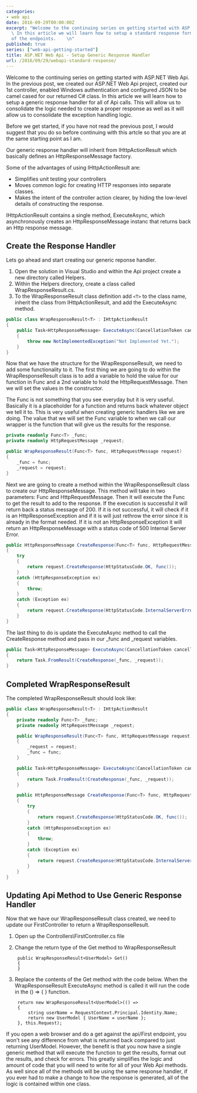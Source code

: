 ```yaml
---
categories:
- web api
date: 2016-09-29T00:00:00Z
excerpt: "Welcome to the continuing series on getting started with ASP.NET Web Api.
  \ In this article we will learn how to setup a standard response format for all
  of the endpoints.    \n"
published: true
series: ["web-api-getting-started"]
title: ASP.NET Web Api - Setup Generic Response Handler
url: /2016/09/29/webapi-standard-response/
---
```


Welcome to the continuing series on getting started with ASP.NET Web Api.  In the previous post, we created our ASP.NET Web Api project, created our 1st controller, enabled Windows authentication and configured JSON to be camel cased for our returned C# class.  In this article we will learn how to setup a generic response handler for all of Api calls.  This will allow us to consolidate the logic needed to create a proper response as well as it will allow us to consolidate the exception handling logic.     

Before we get started, if you have not read the previous post, I would suggest that you do so before continuing with this artcle so that you are at the same starting point as I am. 




Our generic response handler will inherit from IHttpActionResult which basically defines an HttpResponseMessage factory. 

Some of the advantages of using IHttpActionResult are:

* Simplifies unit testing your controllers
* Moves common logic for creating HTTP responses into separate classes.
* Makes the intent of the controller action clearer, by hiding the low-level details of constructing the response.

IHttpActionResult contains a single method, ExecuteAsync, which asynchronously creates an HttpResponseMessage instanc that returns back an Http response message.

## Create the Response Handler

Lets go ahead and start creating our generic reponse handler.

1. Open the solution in Visual Studio and within the Api project create a new directory called Helpers.   
1. Within the Helpers directory, create a class called WrapResponseResult.cs.
1. To the WrapResponseResult class definition add `<T>` to the class name, inherit the class from IHttpActionResult, and add the ExecuteAsync method.   

```c#
public class WrapResponseResult<T> : IHttpActionResult
{
    public Task<HttpResponseMessage> ExecuteAsync(CancellationToken cancellationToken)
    {
        throw new NotImplementedException("Not Implemented Yet.");
    }
}
```    

Now that we have the structure for the WrapResponseResult, we need to add some functionality to it.  The first thing we are going to do within the WrapResponseResult class is to add a variable to hold the value for our function in Func<T> and a 2nd variable  to hold the HttpRequestMessage.  Then we will set the values in the constructor.


The Func<T> is not something that you see everyday but it is very useful.  Basically it is a placeholder for a function and returns back whatever object we tell it to.  This is very useful when creating generic handlers like we are doing.  The value that we will set the Func<T> variable to when we call our wrapper is the function that will give us the results for the response.

```c#
private readonly Func<T> _func;
private readonly HttpRequestMessage _request;

public WrapResponseResult(Func<T> func, HttpRequestMessage request)
{
    _func = func;
    _request = request;
}
```    

Next we are going to create a method within the WrapResponseResult class to create our HttpResponseMessage.  This method will take in two parameters: Func<T> and HttpRequestMessage.  Then it will execute the Func<T> to get the result to add to the response.  If the execution is successful it will return back a status message of 200.  If it is not successful, it will check if it is an HttpResponseException and if it is will just rethrow the error since it is already in the format needed.  If it is not an HttpResponseException it will return an HttpResponseMessage with a status code of 500 Internal Server Error.

```c#
public HttpResponseMessage CreateResponse(Func<T> func, HttpRequestMessage request)
{
    try
    {
        return request.CreateResponse(HttpStatusCode.OK, func());
    }
    catch (HttpResponseException ex)
    {
        throw;
    }
    catch (Exception ex)
    {
        return request.CreateResponse(HttpStatusCode.InternalServerError, ex.Message);
    }
}
```    

The last thing to do is update the ExecuteAsync method to call the CreateResponse method and pass in our _func and _request variables.  

```c#
public Task<HttpResponseMessage> ExecuteAsync(CancellationToken cancellationToken)
{
    return Task.FromResult(CreateResponse(_func, _request));
}
```

## Completed WrapResponseResult

The completed WrapResponseResult should look like:

```c#
public class WrapResponseResult<T> : IHttpActionResult
{
    private readonly Func<T> _func;
    private readonly HttpRequestMessage _request;

    public WrapResponseResult(Func<T> func, HttpRequestMessage request)
    {
        _request = request;
        _func = func;
    }

    public Task<HttpResponseMessage> ExecuteAsync(CancellationToken cancellationToken)
    {
        return Task.FromResult(CreateResponse(_func, _request));
    }

    public HttpResponseMessage CreateResponse(Func<T> func, HttpRequestMessage request)
    {
        try
        {
            return request.CreateResponse(HttpStatusCode.OK, func());
        }
        catch (HttpResponseException ex)
        {
            throw;
        }
        catch (Exception ex)
        {
            return request.CreateResponse(HttpStatusCode.InternalServerError, ex.Message);
        }
    }
}
```    

## Updating Api Method to Use Generic Response Handler

Now that we have our WrapResponseResult class created, we need to update our FirstController to return a WrapResponseResult<UserModel>.  

1. Open up the Controllers\FirstController.cs file

1. Change the return type of the Get method to WrapResponseResult<UserModel>

        public WrapResponseResult<UserModel> Get()
        {
        }

1. Replace the contents of the Get method with the code below.  When the WrapResponseResult ExecuteAsync method is called it will run the code in the () => { } function.  

        
        return new WrapResponseResult<UserModel>(() =>
        {
            string userName = RequestContext.Principal.Identity.Name;
            return new UserModel { UserName = userName };
        }, this.Request);            

If you open a web browser and do a get against the api/First endpoint, you won't see any difference from what is returned back compared to just returning UserModel.  However, the benefit is that you now have a single generic method that will execute the function to get the results, format out the results, and check for errors.  This greatly simplifies the logic and amount of code that you will need to write for all of your Web Api methods.  As well since all of the methods will be using the same response handler, if you ever had to make a change to how the response is generated, all of the logic is contained within one class.  


